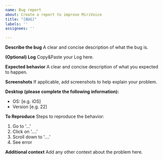 ```yaml
---
name: Bug report
about: Create a report to improve MiriVoice
title: "[BUG]"
labels: ''
assignees: ''

---
```


**Describe the bug**
A clear and concise description of what the bug is.

**(Optional) Log**
Copy&Paste your Log here.

**Expected behavior**
A clear and concise description of what you expected to happen.

**Screenshots**
If applicable, add screenshots to help explain your problem.

**Desktop (please complete the following information):**
 - OS: [e.g. iOS]
 - Version [e.g. 22]

**To Reproduce**
Steps to reproduce the behavior:
1. Go to '...'
2. Click on '....'
3. Scroll down to '....'
4. See error

**Additional context**
Add any other context about the problem here.
